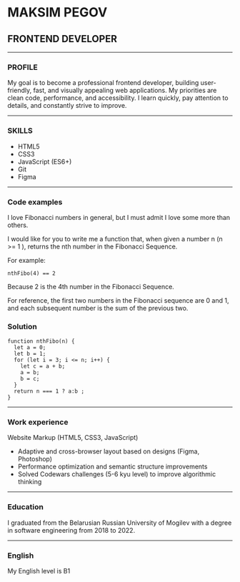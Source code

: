 # MAKSIM PEGOV
## FRONTEND DEVELOPER

---

### PROFILE

My goal is to become a professional frontend developer, building user-friendly, fast, and visually appealing web applications. My priorities are clean code, performance, and accessibility. I learn quickly, pay attention to details, and constantly strive to improve.

---

### SKILLS
- HTML5
- CSS3
- JavaScript (ES6+)
- Git
- Figma

---

### Code examples
I love Fibonacci numbers in general, but I must admit I love some more than others.

I would like for you to write me a function that, when given a number n (n >= 1 ), returns the nth number in the Fibonacci Sequence.

For example:
```
nthFibo(4) == 2
```
Because 2 is the 4th number in the Fibonacci Sequence.

For reference, the first two numbers in the Fibonacci sequence are 0 and 1, and each subsequent number is the sum of the previous two.
### Solution
```
function nthFibo(n) {
  let a = 0;
  let b = 1;
  for (let i = 3; i <= n; i++) {
    let c = a + b;
    a = b;
    b = c;
  }
  return n === 1 ? a:b ;
}
```
---

### Work experience
Website Markup (HTML5, CSS3, JavaScript)

- Adaptive and cross-browser layout based on designs (Figma, Photoshop)
- Performance optimization and semantic structure improvements
- Solved Codewars challenges (5-6 kyu level) to improve algorithmic thinking
---

### Education
I graduated from the Belarusian Russian University of Mogilev with a degree in software engineering from 2018 to 2022.

---

### English
My English level is B1
